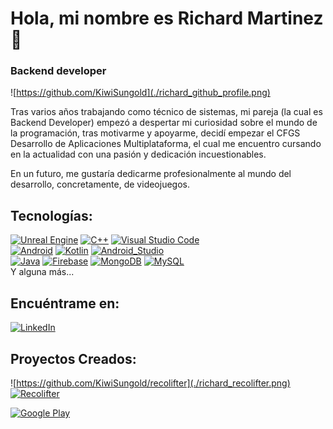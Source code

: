 # Hola, mi nombre es Richard Martinez 👋
### Backend developer

![https://github.com/KiwiSungold](./richard_github_profile.png)

Tras varios años trabajando como técnico de sistemas, mi pareja (la cual es Backend Developer) empezó a despertar mi curiosidad sobre el mundo de la programación, tras motivarme y apoyarme, decidí empezar el CFGS Desarrollo de Aplicaciones Multiplataforma, el cual me encuentro cursando en la actualidad con una pasión y dedicación incuestionables.

En un futuro, me gustaría dedicarme profesionalmente al mundo del desarrollo, concretamente, de videojuegos.

## Tecnologías:
[![Unreal Engine](https://img.shields.io/badge/Unreal-0E1128?style=for-the-badge&logo=UnrealEngine&logoColor=white&labelColor=101010)]()
[![C++](https://img.shields.io/badge/C++-00599C?style=for-the-badge&logo=cplusplus&logoColor=white&labelColor=101010)]()
[![Visual Studio Code](https://img.shields.io/badge/Visual_Studio-5C2D91?style=for-the-badge&logo=VisualStudioCode&logoColor=white&labelColor=101010)]()
</br>
[![Android](https://img.shields.io/badge/Android-3DDC84?style=for-the-badge&logo=android&logoColor=white&labelColor=101010)]()
[![Kotlin](https://img.shields.io/badge/Kotlin-0095D5?style=for-the-badge&logo=kotlin&logoColor=white&labelColor=101010)]()
[![Android_Studio](https://img.shields.io/badge/Android_Studio-3DDC84?style=for-the-badge&logo=android-studio&logoColor=white&labelColor=101010)]()
</br>
[![Java](https://img.shields.io/badge/Java-F80000?style=for-the-badge&logo=oracle&logoColor=white&labelColor=101010)]()
[![Firebase](https://img.shields.io/badge/Firebase-FFCA28?style=for-the-badge&logo=firebase&logoColor=white&labelColor=101010)]()
[![MongoDB](https://img.shields.io/badge/MongoDB-47A248?style=for-the-badge&logo=mongodb&logoColor=white&labelColor=101010)]()
[![MySQL](https://img.shields.io/badge/MySQL-4479A1?style=for-the-badge&logo=mysql&logoColor=white&labelColor=101010)]()
</br>
Y alguna más...

## Encuéntrame en:

[![LinkedIn](https://img.shields.io/badge/LinkedIn-Richard-0077B5?style=for-the-badge&logo=linkedin&logoColor=white&labelColor=101010)](https://www.linkedin.com/in/rmartinezc92/)

## Proyectos Creados:
![https://github.com/KiwiSungold/recolifter](./richard_recolifter.png)
[![Recolifter](https://img.shields.io/badge/Recolifter-232F3E?style=for-the-badge&logo=github&logoColor=white&labelColor=101010)](https://github.com/paudiangui/recolifter)

[![Google Play](https://img.shields.io/badge/recolifter-128C7E?style=for-the-badge&logo=googleplay&logoColor=white&labelColor=101010)](https://play.google.com/store/apps/details?id=cat.copernic.pdiaza.recolifter&hl=es)

